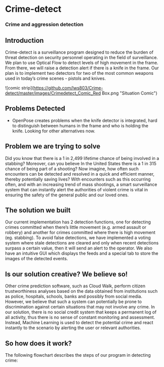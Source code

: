 # Crime-detect  
### Crime and aggression detection  
  
## Introduction  
Crime-detect is a surveillance program designed to reduce the burden of threat detection on security personnel operating in the field of surveillance. We plan to use Optical Flow to detect levels of high movement in the frame. From there, we will raise a detection alert if there is a knife in the frame. Our plan is to implement two detectors for two of the most common weapons used in today’s crime scenes - pistols and knives.

![comic strip](https://github.com/lws803/Crime-detect/master/images/Crimedetect_Comic_Red Box.png "Situation Comic")

## Problems Detected
- OpenPose creates problems when the knife detector is integrated, hard to distinguish between humans in the frame and who is holding the knife. Looking for other alternatives now. 

## Problem we are trying to solve
Did you know that there is a 1 in 2,499 lifetime chance of being involved in a stabbing? Moreover, can you believe In the United States there is a 1 in 315 chance of being part of a shooting? Now imagine, how often such encounters can be detected and resolved in a quick and efficient manner, thereby potentially saving lives? With encounters such as this occurring often, and with an increasing trend of mass shootings, a smart surveillance system that can instantly alert the authorities of violent crime is vital in ensuring the safety of the general public and our loved ones.

## The solution we built 
Our current implementation has 2 detection functions, one for detecting crimes committed when there’s little movement (e.g. armed assault or robbery) and another for crimes committed where there is high movement (eg. stabbing). To avoid false detections, we have implemented a voting system where stale detections are cleared and only when recent detections surpass a certain value, then it will send an alert to the operator. We also have an intuitive GUI which displays the feeds and a special tab to store the images of the detected events.

## Is our solution creative? We believe so!
Other crime prediction software, such as Cloud Walk, perform citizen trustworthiness analyses based on the data obtained from institutions such as police, hospitals, schools, banks and possibly from social media. However, we believe that such a system can potentially be prone to discrimination against certain situations that may not involve any crime. In our solution, there is no social credit system that keeps a permanent log of all activity, thus there is no sense of constant monitoring and assessment. Instead, Machine Learning is used to detect the potential crime and react instantly to the scenario by alerting the user or relevant authorities.

## So how does it work?
The following flowchart describes the steps of our program in detecting crime:
